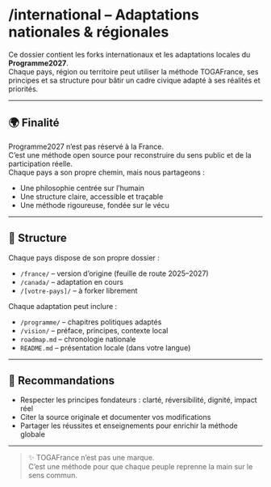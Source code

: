 # /international – Adaptations nationales & régionales

Ce dossier contient les forks internationaux et les adaptations locales du **Programme2027**.  
Chaque pays, région ou territoire peut utiliser la méthode TOGAFrance, ses principes et sa structure pour bâtir un cadre civique adapté à ses réalités et priorités.

---

## 🌍 Finalité

Programme2027 n’est pas réservé à la France.  
C’est une méthode open source pour reconstruire du sens public et de la participation réelle.  
Chaque pays a son propre chemin, mais nous partageons :

- Une philosophie centrée sur l’humain
- Une structure claire, accessible et traçable
- Une méthode rigoureuse, fondée sur le vécu

---

## 📁 Structure

Chaque pays dispose de son propre dossier :

- `/france/` – version d’origine (feuille de route 2025–2027)
- `/canada/` – adaptation en cours
- `/[votre-pays]/` – à forker librement

Chaque adaptation peut inclure :

- `/programme/` – chapitres politiques adaptés
- `/vision/` – préface, principes, contexte local
- `roadmap.md` – chronologie nationale
- `README.md` – présentation locale (dans votre langue)

---

## 🧭 Recommandations

- Respecter les principes fondateurs : clarté, réversibilité, dignité, impact réel
- Citer la source originale et documenter vos modifications
- Partager les réussites et enseignements pour enrichir la méthode globale

---

> ✨ TOGAFrance n’est pas une marque.  
> C’est une méthode pour que chaque peuple reprenne la main sur le sens commun.
